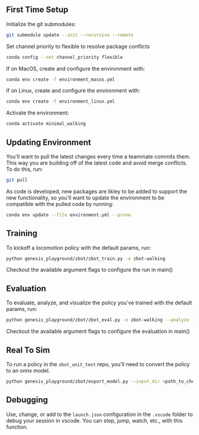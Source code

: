 ## First Time Setup
Initialize the git submodules:
```bash
git submodule update --init --recursive --remote
```
Set channel priority to flexible to resolve package conflicts
``` bash
conda config --set channel_priority flexible
```

If on MacOS, create and configure the environment with:
```bash
conda env create -f environment_macos.yml
```
If on Linux, create and configure the environment with:
```bash
conda env create -f environment_linux.yml
```

Activate the environment:
```bash
conda activate minimal_walking
```

## Updating Environment
You'll want to pull the latest changes every time a teammate commits them. This way you are building off of the latest code and avoid merge conflicts. To do this, run:
```bash
git pull
```
As code is developed, new packages are likley to be added to support the new functionality, so you'll want to update the environment to be compatible with the pulled code by running:
```bash
conda env update --file environment.yml --prune
```

## Training
To kickoff a locomotion policy with the default params, run:
```bash
python genesis_playground/zbot/zbot_train.py -e zbot-walking
```

Checkout the available argument flags to configure the run in main()

## Evaluation
To evaluate, analyze, and visualize the policy you've trained with the default params, run:
```bash
python genesis_playground/zbot/zbot_eval.py -e zbot-walking --analyze --show_viewer
```
Checkout the available argument flags to configure the evaluation in main()

## Real To Sim
To run a policy in the `zbot_unit_test` repo, you'll need to convert the policy to an onnx model. 

```bash
python genesis_playground/zbot/export_model.py --input_dir <path_to_checkpoint_dir> --output_dir <path_to_output_dir> --checkpoint <checkpoint_number>
```

## Debugging
Use, change, or add to the `launch.json` configuration in the `.vscode` folder to debug your session in vscode. You can step, jump, watch, etc., with this function.
